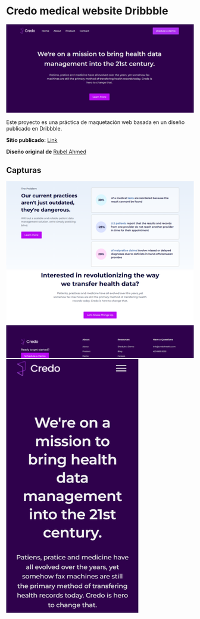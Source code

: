 # Credo medical website Dribbble

![Page image](/img/website-img-1.png)

Este proyecto es una práctica de maquetación web basada en un diseño publicado en Dribbble.

**Sitio publicado:** [Link](https://oscarpedroza.github.io/credo-website-dribbble/)

**Diseño original de** [Rubel Ahmed](https://dribbble.com/shots/18917331-Credo-Medical-Website-About-page)

## Capturas

![Page image 2](/img/website-img-2.png)
![Page image 3](/img/website-img-3.png)
![Page image 4](/img/website-img-4.png)
